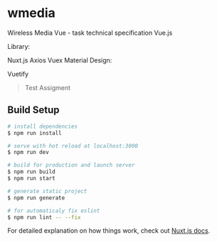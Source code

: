 # wmedia

Wireless Media Vue - task technical specification Vue.js

Library:

Nuxt.js
Axios
Vuex
Material Design:

Vuetify

> Test Assigment

## Build Setup

``` bash
# install dependencies
$ npm run install

# serve with hot reload at localhost:3000
$ npm run dev

# build for production and launch server
$ npm run build
$ npm run start

# generate static project
$ npm run generate

# for automaticaly fix eslint
$ npm run lint -- --fix
```

For detailed explanation on how things work, check out [Nuxt.js docs](https://nuxtjs.org).
